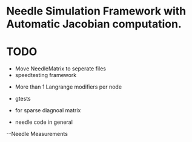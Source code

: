 Needle Simulation Framework with Automatic Jacobian computation.
===

TODO
=== 
+ Move NeedleMatrix to seperate files
+ speedtesting framework

- More than 1 Langrange modifiers per node

- gtests
 - for sparse diagnoal matrix
 - needle code in general

--Needle Measurements



